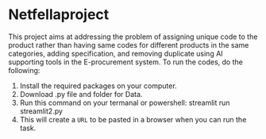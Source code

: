 # Netfellaproject
This project aims at addressing the problem of assigning unique code to the product rather than having same codes for different products in the same categories, adding specification, and removing duplicate using AI supporting tools in the E-procurement system.
To run the codes, do the following:
1. Install the required packages on your computer.
2. Download .py file and folder for Data.
3. Run this command on your termanal or powershell:  streamlit run streamlit2.py
4. This will create a `URL` to be pasted in a browser when you can run the task. 
